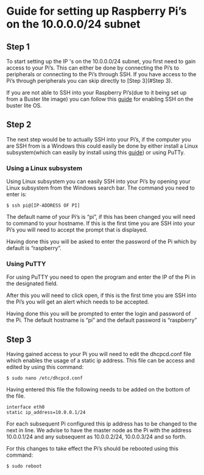 # Guide for setting up Raspberry Pi’s on the 10.0.0.0/24 subnet

## Step 1

To start setting up the IP 's on the 10.0.0.0/24 subnet, you first need to gain access to your Pi’s. This can either be done by connecting the Pi’s to peripherals or connecting to the Pi’s  through SSH. If you have access to the Pi’s through peripherals you can skip directly to [Step 3](#Step 3). 

If you are not able  to SSH into your Raspberry Pi’s(due to it being set up from a Buster lite image) you can follow this [guide](https://www.hackster.io/najad/enable-ssh-on-raspberry-pi-without-monitor-keyboard-210dc4) for enabling SSH on the buster lite OS. 



## Step 2

The next step would be to actually SSH into your Pi’s, if the computer you are SSH from is a Windows this could easily be done by either install a Linux subsystem(which can easily by install using this [guide](https://docs.microsoft.com/en-us/windows/wsl/install-win10)) or using PuTTy.


### Using a Linux subsystem

Using Linux subsystem you can easily SSH into your Pi’s by opening your Linux subsystem from the Windows search bar. The command you need to enter is:

```
$ ssh pi@[IP-ADDRESS OF PI]
```

The default name of your Pi’s is “pi”, if this has been changed you will need to command to your hostname. If this is the first time you are SSH into your Pi’s you will need to accept the prompt that is displayed.




Having done this you will be asked to enter the password of the Pi which by default is “raspberry”.

### Using PuTTY
 
For using PuTTY you need to open the program and enter the IP of the Pi in the designated field.



After this you will need to click open, if this is the first time you are SSH into the Pi’s you will get an alert which needs to be accepted. 

 

Having done this you will be prompted to enter the login and password of the Pi. The default hostname is “pi” and the default password is “raspberry”

## Step 3

Having gained access to your Pi you will need to edit the dhcpcd.conf file which enables the usage of a static ip address. This file can be access and edited by using this command:

```
$ sudo nano /etc/dhcpcd.conf
```
Having entered this file the following needs to be added on the bottom of the file.

```
interface eth0
static ip_address=10.0.0.1/24
```

For each subsequent Pi configured this ip address has to be changed to the next in line. We advise to have the master node as the Pi with the address 10.0.0.1/24 and any subsequent as 10.0.0.2/24, 10.0.0.3/24 and so forth.

For this changes to take effect the Pi’s should be rebooted using this command:

```
$ sudo reboot
```
